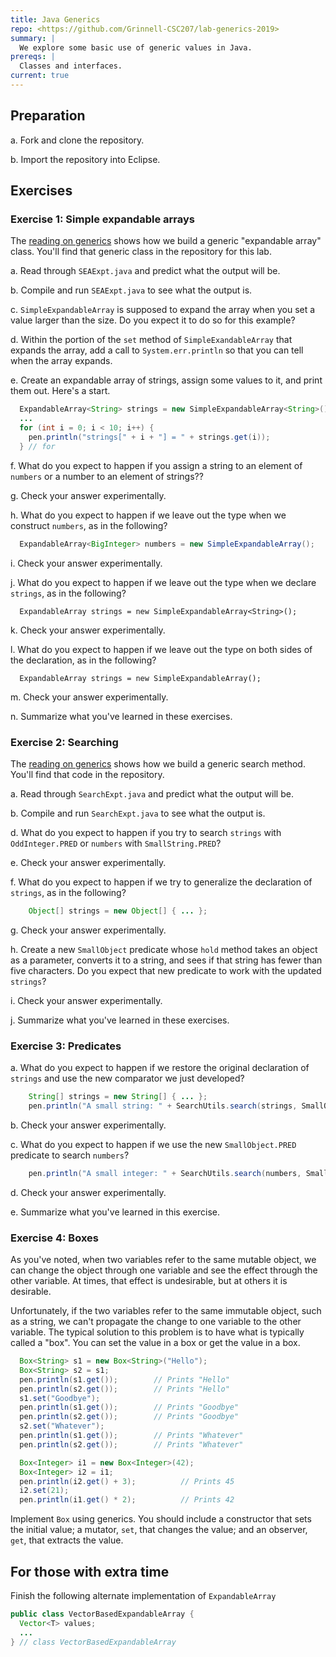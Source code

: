 ```yaml
---
title: Java Generics
repo: <https://github.com/Grinnell-CSC207/lab-generics-2019>
summary: |
  We explore some basic use of generic values in Java.
prereqs: |
  Classes and interfaces.
current: true
---
```


Preparation
-----------

a. Fork and clone the repository.

b. Import the repository into Eclipse.

Exercises
---------

### Exercise 1: Simple expandable arrays

The [reading on generics](../readings/generics.html)
shows how we build a generic "expandable array" class.
You'll find that generic class in the repository for this lab.

a. Read through `SEAExpt.java` and predict what the output
will be.

b. Compile and run `SEAExpt.java` to see what the output is.

c. `SimpleExpandableArray` is supposed to expand the array when
you set a value larger than the size.  Do you expect it to do
so for this example?

d.  Within the portion of the `set` method of `SimpleExandableArray`
that expands the array, add a call to `System.err.println` so that
you can tell when the array expands.

e. Create an expandable array of strings, assign some values to it,
and print them out.  Here's a start.

```java
  ExpandableArray<String> strings = new SimpleExpandableArray<String>();
  ...
  for (int i = 0; i < 10; i++) {
    pen.println("strings[" + i + "] = " + strings.get(i));
  } // for
```

f. What do you expect to happen if you assign a string to an element
of `numbers` or a number to an element of strings??

g. Check your answer experimentally.

h. What do you expect to happen if we leave out the type when we
construct `numbers`, as in the following?

```java
  ExpandableArray<BigInteger> numbers = new SimpleExpandableArray();
```

i. Check your answer experimentally.

j. What do you expect to happen if we leave out the type when we
declare `strings`, as in the following?

```
  ExpandableArray strings = new SimpleExpandableArray<String>();
```

k. Check your answer experimentally.

l. What do you expect to happen if we leave out the type on both
sides of the declaration, as in the following?

```
  ExpandableArray strings = new SimpleExpandableArray();
```

m. Check your answer experimentally.

n. Summarize what you've learned in these exercises.

### Exercise 2: Searching

The [reading on generics](../readings/generics.html) shows how we
build a generic search method.  You'll find that code in the
repository.

a. Read through `SearchExpt.java` and predict what the output
will be.

b. Compile and run `SearchExpt.java` to see what the output is.

d. What do you expect to happen if you try to search `strings`
with `OddInteger.PRED` or `numbers` with `SmallString.PRED`?

e. Check your answer experimentally.

f. What do you expect to happen if we try to generalize the
declaration of `strings`, as in the following?

```java
    Object[] strings = new Object[] { ... };
```

g. Check your answer experimentally.

h. Create a new `SmallObject` predicate whose `hold` method takes
an object as a parameter, converts it to a string, and sees if that
string has fewer than five characters.  Do you expect that new
predicate to work with the updated `strings`?

i. Check your answer experimentally.

j. Summarize what you've learned in these exercises.

### Exercise 3: Predicates

a. What do you expect to happen if we restore the original
declaration of `strings` and use the new comparator we just 
developed?

```java
    String[] strings = new String[] { ... };
    pen.println("A small string: " + SearchUtils.search(strings, SmallObject.PRED));
```

b. Check your answer experimentally.

c. What do you expect to happen if we use the new `SmallObject.PRED`
predicate to search `numbers`?

```java
    pen.println("A small integer: " + SearchUtils.search(numbers, SmallObject.PRED));
```

d. Check your answer experimentally.

e. Summarize what you've learned in this exercise.

### Exercise 4: Boxes

As you've noted, when two variables refer to the same mutable object,
we can change the object through one variable and see the effect 
through the other variable.  At times, that effect is undesirable, but
at others it is desirable.

Unfortunately, if the two variables refer to the same immutable object,
such as a string, we can't propagate the change to one variable to the
other variable.  The typical solution to this problem is to have
what is typically called a "box".  You can set the value
in a box or get the value in a box.

```java
  Box<String> s1 = new Box<String>("Hello");
  Box<String> s2 = s1;
  pen.println(s1.get());        // Prints "Hello"
  pen.println(s2.get());        // Prints "Hello"
  s1.set("Goodbye");
  pen.println(s1.get());        // Prints "Goodbye"
  pen.println(s2.get());        // Prints "Goodbye"
  s2.set("Whatever");
  pen.println(s1.get());        // Prints "Whatever"
  pen.println(s2.get());        // Prints "Whatever"

  Box<Integer> i1 = new Box<Integer>(42);
  Box<Integer> i2 = i1;
  pen.println(i2.get() + 3);          // Prints 45
  i2.set(21);
  pen.println(i1.get() * 2);          // Prints 42
```

Implement `Box` using generics.  You should include a
constructor that sets the initial value; a mutator, `set`,
that changes the value; and an observer, `get`, that extracts
the value.

For those with extra time
-------------------------

Finish the following alternate implementation of
`ExpandableArray`

```java
public class VectorBasedExpandableArray {
  Vector<T> values;
  ...
} // class VectorBasedExpandableArray
```

